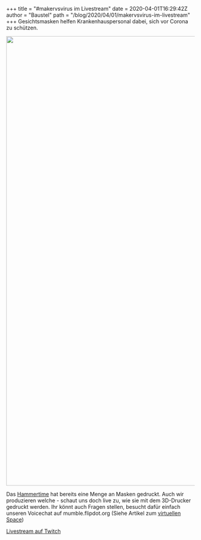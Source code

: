 +++
title = "#makervsvirus im Livestream"
date = 2020-04-01T16:29:42Z
author = "Baustel"
path = "/blog/2020/04/01/makervsvirus-im-livestream"
+++
Gesichtsmasken helfen Krankenhauspersonal dabei, sich vor Corona zu
schützen.

<img src="https://flipdot.org/blog/uploads/corona-facemask.serendipityThumbSmall.serendipityThumb.jpg" width="675" height="1200" />

Das [Hammertime](https://www.hammertimekassel.de/) hat bereits eine
Menge an Masken gedruckt. Auch wir produzieren welche - schaut uns doch
live zu, wie sie mit dem 3D-Drucker gedruckt werden. Ihr könnt auch
Fragen stellen, besucht dafür einfach unseren Voicechat auf
mumble.flipdot.org (Siehe Artikel zum [virtuellen
Space](https://flipdot.org/blog/archives/440-flipdot-laedt-zum-sicheren-Besuch-des-Spaces-ein-virtuell.html))

[Livestream auf Twitch](https://www.twitch.tv/flipdot_kassel)
